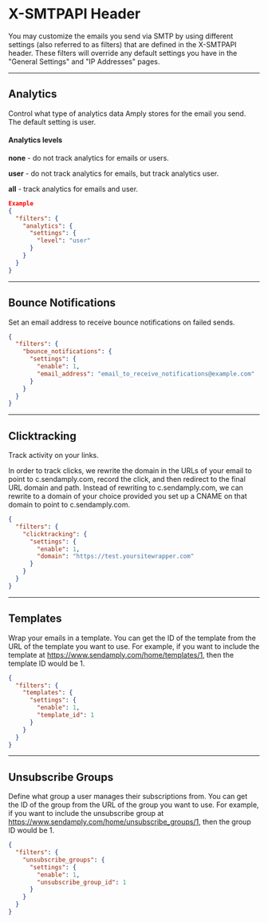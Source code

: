 # X-SMTPAPI Header

You may customize the emails you send via SMTP by using different settings (also referred to as filters) that are defined in the X-SMTPAPI header. These filters will override any default settings you have in the "General Settings" and "IP Addresses" pages.

****

## Analytics

Control what type of analytics data Amply stores for the email you send. The default setting is user.

#### Analytics levels

**none** - do not track analytics for emails or users.

**user** - do not track analytics for emails, but track analytics user.

**all** - track analytics for emails and user.

```json
Example
{
  "filters": {
    "analytics": {
      "settings": {
        "level": "user"
      }
    }
  }
}
```

****

## Bounce Notifications

Set an email address to receive bounce notifications on failed sends.

```json
{
  "filters": {
    "bounce_notifications": {
      "settings": {
        "enable": 1,
        "email_address": "email_to_receive_notifications@example.com"
      }
    }
  }
}
```

****

## Clicktracking

Track activity on your links.

In order to track clicks, we rewrite the domain in the URLs of your email to point to c.sendamply.com, record the click, and then redirect to the final URL domain and path. Instead of rewriting to c.sendamply.com, we can rewrite to a domain of your choice provided you set up a CNAME on that domain to point to c.sendamply.com.

```json
{
  "filters": {
    "clicktracking": {
      "settings": {
        "enable": 1,
        "domain": "https://test.yoursitewrapper.com"
      }
    }
  }
}

```

****

## Templates

Wrap your emails in a template. You can get the ID of the template from the URL of the template you want to use. For example, if you want to include the template at https://www.sendamply.com/home/templates/1, then the template ID would be 1.

```json
{
  "filters": {
    "templates": {
      "settings": {
        "enable": 1,
        "template_id": 1
      }
    }
  }
}
```

****

## Unsubscribe Groups

Define what group a user manages their subscriptions from. You can get the ID of the group from the URL of the group you want to use. For example, if you want to include the unsubscribe group at https://www.sendamply.com/home/unsubscribe_groups/1, then the group ID would be 1.

```json
{
  "filters": {
    "unsubscribe_groups": {
      "settings": {
        "enable": 1,
        "unsubscribe_group_id": 1
      }
    }
  }
}
```

